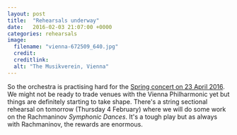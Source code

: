 ```yaml
---
layout: post
title:  "Rehearsals underway"
date:   2016-02-03 21:07:00 +0000
categories: rehearsals
image: 
  filename: "vienna-672509_640.jpg"
  credit:
  creditlink:
  alt: "The Musikverein, Vienna"
---
```


So the orchestra is practising hard for the [Spring concert on 23 April 2016]({{site.mybaseurl}}/concerts.html). 
We might not be ready to trade venues with the Vienna Philharmonic
yet but things are definitely starting to take shape. There's a string sectional rehearsal on tomorrow (Thursday 4 February) where we will
do some work on the Rachmaninov _Symphonic Dances_. It's a tough play but as always with Rachmaninov, the rewards are enormous.